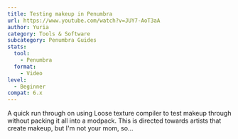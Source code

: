 ```yaml
---
title: Testing makeup in Penumbra
url: https://www.youtube.com/watch?v=JUY7-AoT3aA
author: Yuria
category: Tools & Software
subcategory: Penumbra Guides
stats:
  tool:
    - Penumbra
  format:
    - Video
level:
  - Beginner
compat: 6.x
---
```

A quick run through on using Loose texture compiler to test makeup through without packing it all into a modpack. This is directed towards artists that create makeup, but I'm not your mom, so...